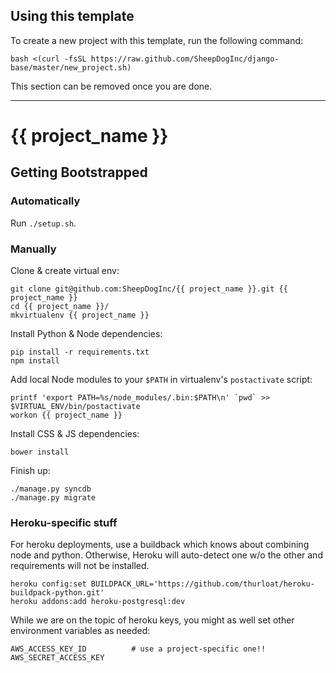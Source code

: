 ## Using this template

To create a new project with this template, run the following command:

    bash <(curl -fsSL https://raw.github.com/SheepDogInc/django-base/master/new_project.sh)

This section can be removed once you are done.

----------------------------------------------------------------------

# {{ project_name }}

## Getting Bootstrapped

### Automatically

Run `./setup.sh`.

### Manually

Clone & create virtual env:

    git clone git@github.com:SheepDogInc/{{ project_name }}.git {{ project_name }}
    cd {{ project_name }}/
    mkvirtualenv {{ project_name }}

Install Python & Node dependencies:

    pip install -r requirements.txt
    npm install

Add local Node modules to your `$PATH` in virtualenv's `postactivate` script:

    printf 'export PATH=%s/node_modules/.bin:$PATH\n' `pwd` >> $VIRTUAL_ENV/bin/postactivate
    workon {{ project_name }}

Install CSS & JS dependencies:

    bower install

Finish up:

    ./manage.py syncdb
    ./manage.py migrate

### Heroku-specific stuff

For heroku deployments, use a buildback which knows about combining node and
python.  Otherwise, Heroku will auto-detect one w/o the other and
requirements will not be installed.

    heroku config:set BUILDPACK_URL='https://github.com/thurloat/heroku-buildpack-python.git'
    heroku addons:add heroku-postgresql:dev

While we are on the topic of heroku keys, you might as well set other
environment variables as needed:

    AWS_ACCESS_KEY_ID          # use a project-specific one!!
    AWS_SECRET_ACCESS_KEY
